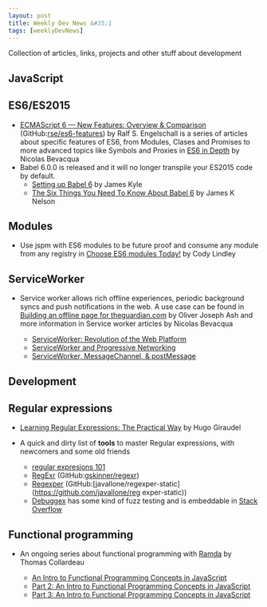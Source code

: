 ```yaml
---
layout: post
title: Weekly Dev News &#35;1
tags: [weeklyDevNews]
---
```


Collection of articles, links, projects and other stuff about development

## JavaScript

## ES6/ES2015

* [ECMAScript 6 — New Features: Overview & Comparison](http://es6-features.org/) (GitHub:[rse/es6-features](https://github.com/rse/es6-features)) by Ralf S. Engelschall is a series of articles about specific features of ES6, from Modules, Clases and Promises to more advanced topics like Symbols and Proxies in [ES6 in Depth](https://ponyfoo.com/articles/tagged/es6-in-depth) by Nicolas Bevacqua
* Babel 6.0.0 is released and it will no longer transpile your ES2015 code by default.
  * [Setting up Babel 6](http://babeljs.io/blog/2015/10/31/setting-up-babel-6/) by James Kyle
  * [The Six Things You Need To Know About Babel 6](http://jamesknelson.com/the-six-things-you-need-to-know-about-babel-6/) by James K Nelson


## Modules

* Use jspm with ES6 modules to be future proof and consume any module from any registry in [Choose ES6 modules Today!](http://developer.telerik.com/featured/choose-es6-modules-today/) by Cody Lindley


## ServiceWorker

* Service worker allows rich offline experiences, periodic background syncs and push notifications in the web.
A use case can be found in [Building an offline page for theguardian.com](https://www.theguardian.com/info/developer-blog/2015/nov/04/building-an-offline-page-for-theguardiancom) by Oliver Joseph Ash and more information in Service worker articles by Nicolas Bevacqua

  * [ServiceWorker: Revolution of the Web Platform](https://ponyfoo.com/articles/serviceworker-revolution)
  * [ServiceWorker and Progressive Networking](https://ponyfoo.com/articles/progressive-networking-serviceworker)
  * [ServiceWorker, MessageChannel, & postMessage](https://ponyfoo.com/articles/serviceworker-messagechannel-postmessage)

## Development

## Regular expressions

* [Learning Regular Expressions: The Practical Way](http://hugogiraudel.com/2015/08/19/learning-regular-expressions-the-practical-way/) by Hugo Giraudel
* A quick and dirty list of **tools** to master Regular expressions, with newcomers and some old friends

  * [regular expresions 101](https://regex101.com/)
  * [RegExr](http://www.regexr.com/)  (GitHub:[gskinner/regexr](https://github.com/gskinner/regexr/))
  * [Regexper](http://regexper.com/) (GitHub:[javallone/regexper-static](https://github.com/javallone/reg exper-static))
  * [Debuggex](https://www.debuggex.com/) has some kind of fuzz testing and is embeddable in [Stack   Overflow](http://stackoverflow.com/)


## Functional programming

* An ongoing series about functional programming with [Ramda](http://ramdajs.com) by Thomas Collardeau

  * [An Intro to Functional Programming Concepts in JavaScript](https://medium.com/@collardeau/intro-to-functional-programming-concepts-in-javascript-b0650773139c)
  * [Part 2: An Intro to Functional Programming Concepts in JavaScript](https://medium.com/@collardeau/intro-to-functional-programming-concepts-in-javascript-part-2-f45228c49eed)
  * [Part 3: An Intro to Functional Programming Concepts in   JavaScript](https://medium.com/@collardeau/part-3-an-intro-to-functional-programming-concepts-in-javascript-febf9368ffe6)
